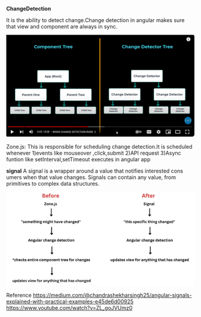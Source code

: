 **ChangeDetection**

It is the ability to detect change.Change detection in angular makes sure that view and component are always in sync.


![alt text](image-1.png)

Zone.js:
This is responsible for scheduling change detection.It is scheduled whenever
 1)events like mouseover ,click,submit
 2)API request
 3)Async funtion like setInterval,setTimeout executes in angular app

 
**signal**
A signal is a wrapper around a value that notifies interested cons
umers when that value changes. Signals can contain any value, from primitives to complex data structures.


![alt text](image-2.png)


Reference
https://medium.com/@chandrashekharsingh25/angular-signals-explained-with-practical-examples-e45de6d00925
https://www.youtube.com/watch?v=ZL_goJVUmz0

